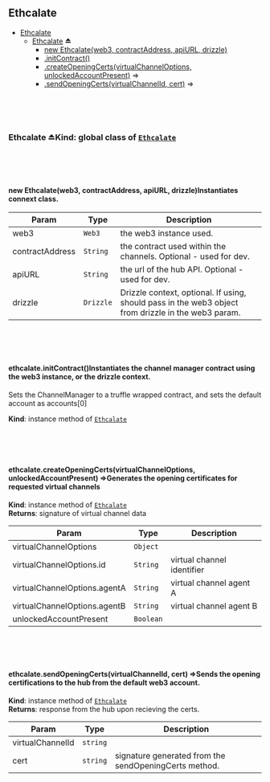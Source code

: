 
<br/>
<br/>
<br/>

<a id="module_Ethcalate"></a>
## Ethcalate
* [Ethcalate](#module_Ethcalate)
    * [Ethcalate](#exp_module_Ethcalate--Ethcalate) ⏏
        * [new Ethcalate(web3, contractAddress, apiURL, drizzle)](#new_module_Ethcalate--Ethcalate_new)
        * [.initContract()](#module_Ethcalate--Ethcalate+initContract)
        * [.createOpeningCerts(virtualChannelOptions, unlockedAccountPresent)](#module_Ethcalate--Ethcalate+createOpeningCerts) ⇒
        * [.sendOpeningCerts(virtualChannelId, cert)](#module_Ethcalate--Ethcalate+sendOpeningCerts) ⇒


<br/>
<br/>
<br/>

<a id="exp_module_Ethcalate--Ethcalate"></a>
### Ethcalate ⏏**Kind**: global class of [<code>Ethcalate</code>](#module_Ethcalate)  

<br/>
<br/>
<br/>

<a id="new_module_Ethcalate--Ethcalate_new"></a>
#### new Ethcalate(web3, contractAddress, apiURL, drizzle)Instantiates connext class.


| Param | Type | Description |
| --- | --- | --- |
| web3 | <code>Web3</code> | the web3 instance used. |
| contractAddress | <code>String</code> | the contract used within the channels. Optional - used for dev. |
| apiURL | <code>String</code> | the url of the hub API. Optional - used for dev. |
| drizzle | <code>Drizzle</code> | Drizzle context, optional. If using, should pass in the web3 object from drizzle in the web3 param. |


<br/>
<br/>
<br/>

<a id="module_Ethcalate--Ethcalate+initContract"></a>
#### ethcalate.initContract()Instantiates the channel manager contract using the web3 instance, or the drizzle context.
Sets the ChannelManager to a truffle wrapped contract, and sets the default account as accounts[0]

**Kind**: instance method of [<code>Ethcalate</code>](#exp_module_Ethcalate--Ethcalate)  

<br/>
<br/>
<br/>

<a id="module_Ethcalate--Ethcalate+createOpeningCerts"></a>
#### ethcalate.createOpeningCerts(virtualChannelOptions, unlockedAccountPresent) ⇒Generates the opening certificates for requested virtual channels

**Kind**: instance method of [<code>Ethcalate</code>](#exp_module_Ethcalate--Ethcalate)  
**Returns**: signature of virtual channel data  

| Param | Type | Description |
| --- | --- | --- |
| virtualChannelOptions | <code>Object</code> |  |
| virtualChannelOptions.id | <code>String</code> | virtual channel identifier |
| virtualChannelOptions.agentA | <code>String</code> | virtual channel agent A |
| virtualChannelOptions.agentB | <code>String</code> | virtual channel agent B |
| unlockedAccountPresent | <code>Boolean</code> |  |


<br/>
<br/>
<br/>

<a id="module_Ethcalate--Ethcalate+sendOpeningCerts"></a>
#### ethcalate.sendOpeningCerts(virtualChannelId, cert) ⇒Sends the opening certifications to the hub from the default web3 account.

**Kind**: instance method of [<code>Ethcalate</code>](#exp_module_Ethcalate--Ethcalate)  
**Returns**: response from the hub upon recieving the certs.  

| Param | Type | Description |
| --- | --- | --- |
| virtualChannelId | <code>string</code> |  |
| cert | <code>string</code> | signature generated from the sendOpeningCerts method. |

